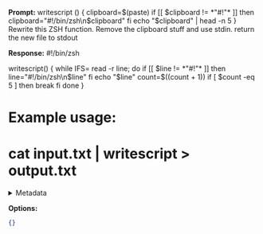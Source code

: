 **Prompt:**
writescript () {
	clipboard=$(paste) 
	if [[ $clipboard != *"#!"* ]]
	then
		clipboard="#!/bin/zsh\n$clipboard" 
	fi
	echo "$clipboard" | head -n 5
}
 Rewrite this ZSH function. Remove the clipboard stuff and use stdin. return the new file to stdout

**Response:**
#!/bin/zsh

writescript() {
    while IFS= read -r line; do
        if [[ $line != *"#!"* ]]
        then
            line="#!/bin/zsh\n$line"
        fi
        echo "$line"
        count=$((count + 1))
        if [ $count -eq 5 ]
        then
            break
        fi
    done
}

# Example usage:
# cat input.txt | writescript > output.txt

<details><summary>Metadata</summary>

- Duration: 2781 ms
- Datetime: 2023-08-28T16:43:13.907934
- Model: gpt-3.5-turbo-0613

</details>

**Options:**
```json
{}
```

